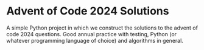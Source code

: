 # Advent of Code 2024 Solutions
A simple Python project in which we construct the solutions to the advent of code 2024 questions. Good annual practice with testing, Python (or whatever programming language of choice) and algorithms in general.
